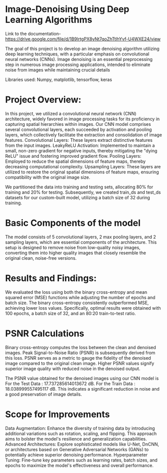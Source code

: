 # Image-Denoising Using Deep Learning Algorithms

Link to the documentation-  https://drive.google.com/file/d/1B9lrtgPX8yNt7qoZhTtlhYvf-U4WXE24/view

The goal of this project is to develop an image denoising algorithm utilizing deep learning techniques, with a particular emphasis on convolutional neural networks (CNNs). Image denoising is an essential preprocessing step in numerous image processing applications, intended to eliminate noise from images while maintaining crucial details


Libraries used: Numpy, matplotlib, tensorflow, keras

# Project Overview:

In this project, we utilized a convolutional neural network (CNN) architecture, widely favored in image processing tasks for its proficiency in capturing spatial hierarchies within images. Our CNN model comprises several convolutional layers, each succeeded by activation and pooling layers, which collectively facilitate the extraction and consolidation of image features.
Convolutional Layers: These layers extract distinctive features from the input images.
LeakyReLU Activation: Implemented to maintain a small, non-zero gradient for negative inputs, thereby mitigating the "dying ReLU" issue and fostering improved gradient flow.
Pooling Layers: Employed to reduce the spatial dimensions of feature maps, thereby decreasing computational complexity.
Upsampling Layers: These layers are utilized to restore the original spatial dimensions of feature maps, ensuring compatibility with the original image size.

We partitioned the data into training and testing sets, allocating 80% for training and 20% for testing. Subsequently, we created train_ds and test_ds datasets for our custom-built model, utilizing a batch size of 32 during training.

# Basic Components of the model

The model consists of 5 convolutional layers, 2 max pooling layers, and 2 sampling layers, which are essential components of the architecture.
This setup is designed to remove noise from low-quality noisy images, converting them into higher quality images that closely resemble the
original clean, noise-free versions.

# Results and Findings:

We evaluated the loss using both the binary cross-entropy and mean squared error (MSE) functions while adjusting the number of epochs and batch size. The binary cross-entropy consistently outperformed MSE, achieving lower loss values. Specifically, optimal results were obtained with 100 epochs, a batch size of 32, and an 80:20 train-to-test ratio.

# PSNR Calculations

Binary cross-entropy computes the loss between the clean and denoised images. Peak Signal-to-Noise Ratio (PSNR) is subsequently derived from this loss. PSNR serves as a metric to gauge the fidelity of the denoised image compared to the original clean image. Higher PSNR values signify superior image quality with reduced noise in the denoised output.

The PSNR value obtained for the denoised images using our CNN model is 
For the Test Data : 17.737285614013672 dB.
For the Train Data : 18.038999557495117 dB. 
This indicates a significant reduction in noise and a good preservation of image details.

# Scope for Improvements

Data Augmentation: Enhance the diversity of training data by introducing additional variations such as rotation, scaling, and flipping. This approach aims to bolster the model's resilience and generalization capabilities.
Advanced Architectures: Explore sophisticated models like U-Net, DnCNN, or architectures based on Generative Adversarial Networks (GANs) to potentially achieve superior denoising performance.
Hyperparameter Tuning: Fine-tune key parameters such as learning rates, batch sizes, and epochs to maximize the model's effectiveness and overall performance.






